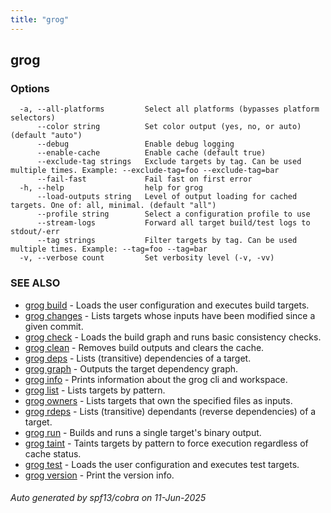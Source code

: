 ```yaml
---
title: "grog"
---
```

## grog



### Options

```
  -a, --all-platforms         Select all platforms (bypasses platform selectors)
      --color string          Set color output (yes, no, or auto) (default "auto")
      --debug                 Enable debug logging
      --enable-cache          Enable cache (default true)
      --exclude-tag strings   Exclude targets by tag. Can be used multiple times. Example: --exclude-tag=foo --exclude-tag=bar
      --fail-fast             Fail fast on first error
  -h, --help                  help for grog
      --load-outputs string   Level of output loading for cached targets. One of: all, minimal. (default "all")
      --profile string        Select a configuration profile to use
      --stream-logs           Forward all target build/test logs to stdout/-err
      --tag strings           Filter targets by tag. Can be used multiple times. Example: --tag=foo --tag=bar
  -v, --verbose count         Set verbosity level (-v, -vv)
```

### SEE ALSO

* [grog build](/reference/cli/grog_build/)	 - Loads the user configuration and executes build targets.
* [grog changes](/reference/cli/grog_changes/)	 - Lists targets whose inputs have been modified since a given commit.
* [grog check](/reference/cli/grog_check/)	 - Loads the build graph and runs basic consistency checks.
* [grog clean](/reference/cli/grog_clean/)	 - Removes build outputs and clears the cache.
* [grog deps](/reference/cli/grog_deps/)	 - Lists (transitive) dependencies of a target.
* [grog graph](/reference/cli/grog_graph/)	 - Outputs the target dependency graph.
* [grog info](/reference/cli/grog_info/)	 - Prints information about the grog cli and workspace.
* [grog list](/reference/cli/grog_list/)	 - Lists targets by pattern.
* [grog owners](/reference/cli/grog_owners/)	 - Lists targets that own the specified files as inputs.
* [grog rdeps](/reference/cli/grog_rdeps/)	 - Lists (transitive) dependants (reverse dependencies) of a target.
* [grog run](/reference/cli/grog_run/)	 - Builds and runs a single target's binary output.
* [grog taint](/reference/cli/grog_taint/)	 - Taints targets by pattern to force execution regardless of cache status.
* [grog test](/reference/cli/grog_test/)	 - Loads the user configuration and executes test targets.
* [grog version](/reference/cli/grog_version/)	 - Print the version info.

###### Auto generated by spf13/cobra on 11-Jun-2025
